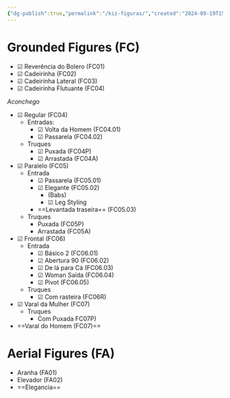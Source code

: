 ```yaml
---
{"dg-publish":true,"permalink":"/kiz-figuras/","created":"2024-09-19T15:17:43.260-04:00","updated":"2024-10-12T17:54:55.681-04:00"}
---
```



# Grounded Figures (FC)

- ☑ Reverência do Bolero (FC01)
- ☑ Cadeirinha (FC02)
- ☑ Cadeirinha Lateral (FC03)
- ☑ Cadeirinha Flutuante (FC04)

*Aconchego*
- ☑ Regular (FC04)
	- Entradas:
		- ☑ Volta da Homem (FC04.01)
		- ☑ Passarela (FC04.02)
	- Truques
		- ☑ Puxada (FC04P)
		- ☑ Arrastada (FC04A)
- ☑ Paralelo (FC05)
	- Entrada
		- ☑ Passarela (FC05.01)
		- ☑ Elegante (FC05.02)
			- (Babs)
			- ☑ Leg Styling
		- ==Levantada traseira== (FC05.03)
	- Truques
		- Puxada (FC05P)
		- Arrastada (FC05A)
- ☑ Frontal (FC06)
	- Entrada
		- ☑ Básico 2 (FC06.01)
		- ☑ Abertura 90 (FC06.02)
		- ☑ De lá para Cá (FC06.03)
		- ☑ Woman Saída (FC06.04)
		- ☑ Pivot (FC06.05)
	- Truques
		- ☑ Com rasteira (FC06R)
- ☑ Varal da Mulher (FC07)
	- Truques
		- Com Puxada FC07P)
- ==Varal do Homem (FC07)==

# Aerial Figures (FA)

- Aranha (FA01)
- Elevador (FA02)
- ==Elegancia==